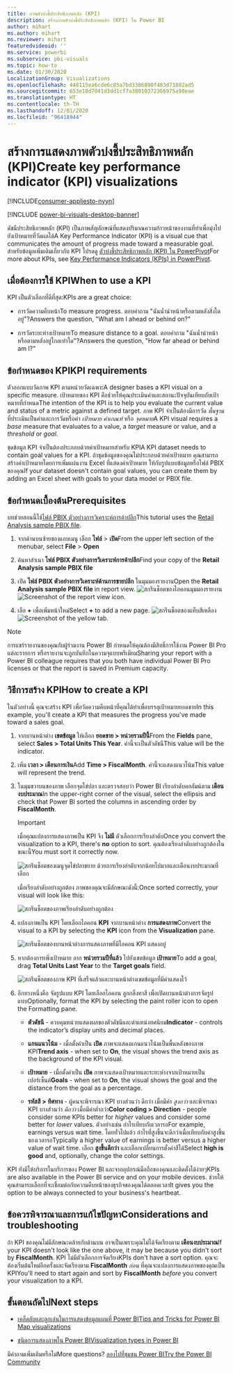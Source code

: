 ```yaml
---
title: ภาพตัวบ่งชี้ประสิทธิภาพหลัก (KPI)
description: สร้างภาพตัวบ่งชี้ประสิทธิภาพหลัก (KPI) ใน Power BI
author: mihart
ms.author: mihart
ms.reviewer: mihart
featuredvideoid: ''
ms.service: powerbi
ms.subservice: pbi-visuals
ms.topic: how-to
ms.date: 01/30/2020
LocalizationGroup: Visualizations
ms.openlocfilehash: 448115ea6cde6c85a7bd3386890f483d71882ad5
ms.sourcegitcommit: 653e18d7041d3dd1cf7a38010372366975a98eae
ms.translationtype: HT
ms.contentlocale: th-TH
ms.lasthandoff: 12/01/2020
ms.locfileid: "96418944"
---
```

# <a name="create-key-performance-indicator-kpi-visualizations"></a><span data-ttu-id="d57e0-103">สร้างการแสดงภาพตัวบ่งชี้ประสิทธิภาพหลัก (KPI)</span><span class="sxs-lookup"><span data-stu-id="d57e0-103">Create key performance indicator (KPI) visualizations</span></span>

[!INCLUDE[consumer-appliesto-nyyn](../includes/consumer-appliesto-nyyn.md)]

[!INCLUDE [power-bi-visuals-desktop-banner](../includes/power-bi-visuals-desktop-banner.md)]

<span data-ttu-id="d57e0-104">ดัชนีประสิทธิภาพหลัก (KPI) เป็นภาพสัญลักษณ์ที่แสดงปริมาณความก้าวหน้าของงานที่ทำเพื่อมุ่งไปยังเป้าหมายที่วัดผลได้</span><span class="sxs-lookup"><span data-stu-id="d57e0-104">A Key Performance Indicator (KPI) is a visual cue that communicates the amount of progress made toward a measurable goal.</span></span> <span data-ttu-id="d57e0-105">สำหรับข้อมูลเพิ่มเติมเกี่ยวกับ KPI โปรดดู [ตัวบ่งชี้ประสิทธิภาพหลัก (KPI) ใน PowerPivot](https://support.office.com/en-us/article/Key-Performance-Indicators-KPIs-in-Power-Pivot-E653EDEF-8A21-40E4-9ECE-83A6C8C306AA)</span><span class="sxs-lookup"><span data-stu-id="d57e0-105">For more about KPIs, see [Key Performance Indicators (KPIs) in PowerPivot](https://support.office.com/en-us/article/Key-Performance-Indicators-KPIs-in-Power-Pivot-E653EDEF-8A21-40E4-9ECE-83A6C8C306AA).</span></span>


## <a name="when-to-use-a-kpi"></a><span data-ttu-id="d57e0-106">เมื่อต้องการใช้ KPI</span><span class="sxs-lookup"><span data-stu-id="d57e0-106">When to use a KPI</span></span>

<span data-ttu-id="d57e0-107">KPI เป็นตัวเลือกที่ดีที่สุด:</span><span class="sxs-lookup"><span data-stu-id="d57e0-107">KPIs are a great choice:</span></span>

* <span data-ttu-id="d57e0-108">การวัดความคืบหน้า</span><span class="sxs-lookup"><span data-stu-id="d57e0-108">To measure progress.</span></span> <span data-ttu-id="d57e0-109">ตอบคำถาม "ฉันน้ำนำหน้าหรือตามหลังสิ่งใดอยู่"?</span><span class="sxs-lookup"><span data-stu-id="d57e0-109">Answers the question, "What am I ahead or behind on?"</span></span>

* <span data-ttu-id="d57e0-110">การวัดระยะห่างเป้าหมาย</span><span class="sxs-lookup"><span data-stu-id="d57e0-110">To measure distance to a goal.</span></span> <span data-ttu-id="d57e0-111">ตอบคำถาม "ฉันน้ำนำหน้าหรือตามหลังอยู่ไกลเท่าใด"?</span><span class="sxs-lookup"><span data-stu-id="d57e0-111">Answers the question, "How far ahead or behind am I?"</span></span>

## <a name="kpi-requirements"></a><span data-ttu-id="d57e0-112">ข้อกำหนดของ KPI</span><span class="sxs-lookup"><span data-stu-id="d57e0-112">KPI requirements</span></span>

<span data-ttu-id="d57e0-113">ตัวออกแบบวัดภาพ KPI ตามหน่วยวัดเฉพาะ</span><span class="sxs-lookup"><span data-stu-id="d57e0-113">A designer bases a KPI visual on a specific measure.</span></span> <span data-ttu-id="d57e0-114">เป้าหมายของ KPI คือช่วยให้คุณประเมินค่าและสถานะปัจจุบันเทียบกับเป้าหมายที่กำหนด</span><span class="sxs-lookup"><span data-stu-id="d57e0-114">The intention of the KPI is to help you evaluate the current value and status of a metric against a defined target.</span></span> <span data-ttu-id="d57e0-115">ภาพ KPI จำเป็นต้องมีการวัด *พื้นฐาน* ที่ประเมินเป็นค่าและการวัดหรือค่า *เป้าหมาย* *ค่าเกณฑ์* หรือ *จุดหมาย*</span><span class="sxs-lookup"><span data-stu-id="d57e0-115">A KPI visual requires a *base* measure that evaluates to a value, a *target* measure or value, and a *threshold* or *goal*.</span></span>

<span data-ttu-id="d57e0-116">ชุดข้อมูล KPI จำเป็นต้องประกอบด้วยค่าเป้าหมายสำหรับ KPI</span><span class="sxs-lookup"><span data-stu-id="d57e0-116">A KPI dataset needs to contain goal values for a KPI.</span></span> <span data-ttu-id="d57e0-117">ถ้าชุดข้อมูลของคุณไม่ประกอบด้วยค่าเป้าหมาย คุณสามารถสร้างค่าเป้าหมายโดยการเพิ่มแผ่นงาน Excel ที่แสดงค่าเป้าหมาย ให้กับรูปแบบข้อมูลหรือไฟล์ PBIX ของคุณ</span><span class="sxs-lookup"><span data-stu-id="d57e0-117">If your dataset doesn't contain goal values, you can create them by adding an Excel sheet with goals to your data model or PBIX file.</span></span>

## <a name="prerequisites"></a><span data-ttu-id="d57e0-118">ข้อกำหนดเบื้องต้น</span><span class="sxs-lookup"><span data-stu-id="d57e0-118">Prerequisites</span></span>

<span data-ttu-id="d57e0-119">บทช่วยสอนนี้ใช้[ไฟล์ PBIX ตัวอย่างการวิเคราะห์การค้าปลีก](https://download.microsoft.com/download/9/6/D/96DDC2FF-2568-491D-AAFA-AFDD6F763AE3/Retail%20Analysis%20Sample%20PBIX.pbix)</span><span class="sxs-lookup"><span data-stu-id="d57e0-119">This tutorial uses the [Retail Analysis sample PBIX file](https://download.microsoft.com/download/9/6/D/96DDC2FF-2568-491D-AAFA-AFDD6F763AE3/Retail%20Analysis%20Sample%20PBIX.pbix).</span></span>

1. <span data-ttu-id="d57e0-120">จากด้านบนซ้ายของแถบเมนู เลือก **ไฟล์** > **เปิด**</span><span class="sxs-lookup"><span data-stu-id="d57e0-120">From the upper left section of the menubar, select **File** > **Open**</span></span>

1. <span data-ttu-id="d57e0-121">ค้นหาสำเนา **ไฟล์ PBIX ตัวอย่างการวิเคราะห์การค้าปลีก**</span><span class="sxs-lookup"><span data-stu-id="d57e0-121">Find your copy of the **Retail Analysis sample PBIX file**</span></span>

1. <span data-ttu-id="d57e0-122">เปิด **ไฟล์ PBIX ตัวอย่างการวิเคราะห์ด้านการขายปลีก** ในมุมมองรายงาน</span><span class="sxs-lookup"><span data-stu-id="d57e0-122">Open the **Retail Analysis sample PBIX file** in report view.</span></span> <span data-ttu-id="d57e0-123">![สกรีนช็อตของไอคอนมุมมองรายงาน](media/power-bi-visualization-kpi/power-bi-report-view.png)</span><span class="sxs-lookup"><span data-stu-id="d57e0-123">![Screenshot of the report view icon.](media/power-bi-visualization-kpi/power-bi-report-view.png)</span></span>

1. <span data-ttu-id="d57e0-124">เลือ **+** เพื่อเพิ่มหน้าใหม่</span><span class="sxs-lookup"><span data-stu-id="d57e0-124">Select **+** to add a new page.</span></span> <span data-ttu-id="d57e0-125">![สกรีนช็อตของแท็บสีเหลือง](media/power-bi-visualization-kpi/power-bi-yellow-tab.png)</span><span class="sxs-lookup"><span data-stu-id="d57e0-125">![Screenshot of the yellow tab.](media/power-bi-visualization-kpi/power-bi-yellow-tab.png)</span></span>

> [!NOTE]
> <span data-ttu-id="d57e0-126">การแชร์รายงานของคุณกับผู้ร่วมงาน Power BI กำหนดให้คุณต้องมีสิทธิ์การใช้งาน Power BI Pro แต่ละรายการ หรือรายงานจะถูกบันทึกในความจุแบบพรีเมียม</span><span class="sxs-lookup"><span data-stu-id="d57e0-126">Sharing your report with a Power BI colleague requires that you both have individual Power BI Pro licenses or that the report is saved in Premium capacity.</span></span>    

## <a name="how-to-create-a-kpi"></a><span data-ttu-id="d57e0-127">วิธีการสร้าง KPI</span><span class="sxs-lookup"><span data-stu-id="d57e0-127">How to create a KPI</span></span>

<span data-ttu-id="d57e0-128">ในตัวอย่างนี้ คุณจะสร้าง KPI เพื่อวัดความคืบหน้าที่คุณได้ทำเพื่อบรรลุเป้าหมายยอดขาย</span><span class="sxs-lookup"><span data-stu-id="d57e0-128">In this example, you'll create a KPI that measures the progress you've made toward a sales goal.</span></span>

1. <span data-ttu-id="d57e0-129">จากบานหน้าต่าง **เขตข้อมูล** ให้เลือก **ยอดขาย > หน่วยรวมปีนี้**</span><span class="sxs-lookup"><span data-stu-id="d57e0-129">From the **Fields** pane, select **Sales > Total Units This Year**.</span></span>  <span data-ttu-id="d57e0-130">ค่านี้จะเป็นตัวดัชนี</span><span class="sxs-lookup"><span data-stu-id="d57e0-130">This value will be the indicator.</span></span>

1. <span data-ttu-id="d57e0-131">เพิ่ม **เวลา > เดือนการเงิน**</span><span class="sxs-lookup"><span data-stu-id="d57e0-131">Add **Time > FiscalMonth**.</span></span>  <span data-ttu-id="d57e0-132">ค่านี้จะแสดงแนวโน้ม</span><span class="sxs-lookup"><span data-stu-id="d57e0-132">This value will represent the trend.</span></span>

1. <span data-ttu-id="d57e0-133">ในมุมขวาบนของภาพ เลือกจุดไข่ปลา และตรวจสอบว่า Power BI เรียงลำดับคอลัมน์ตาม **เดือนงบประมาณ**</span><span class="sxs-lookup"><span data-stu-id="d57e0-133">In the upper-right corner of the visual, select the ellipsis and check that Power BI sorted the columns in ascending order by **FiscalMonth**.</span></span>

    > [!IMPORTANT]
    > <span data-ttu-id="d57e0-134">เมื่อคุณแปลงการแสดงภาพเป็น KPI จึง **ไม่มี** ตัวเลือกการเรียงลำดับ</span><span class="sxs-lookup"><span data-stu-id="d57e0-134">Once you convert the visualization to a KPI, there's **no** option to sort.</span></span> <span data-ttu-id="d57e0-135">คุณต้องเรียงลำดับอย่างถูกต้องในขณะนี้</span><span class="sxs-lookup"><span data-stu-id="d57e0-135">You must sort it correctly now.</span></span>

    ![สกรีนช็อตของเมนูจุดไข่ปลาขยาย ด้วยการเรียงลำดับจากน้อยไปมากและเดือนงบประมาณที่เลือก](media/power-bi-visualization-kpi/power-bi-ascending-by-fiscal-month.png)

    <span data-ttu-id="d57e0-137">เมื่อเรียงลำดับอย่างถูกต้อง ภาพของคุณจะมีลักษณะดังนี้:</span><span class="sxs-lookup"><span data-stu-id="d57e0-137">Once sorted correctly, your visual will look like this:</span></span>

    ![สกรีนช็อตของภาพเรียงลำดับอย่างถูกต้อง](media/power-bi-visualization-kpi/power-bi-chart.png)

1. <span data-ttu-id="d57e0-139">แปลงภาพเป็น KPI โดยเลือกไอคอน **KPI** จากบานหน้าต่าง **การแสดงภาพ**</span><span class="sxs-lookup"><span data-stu-id="d57e0-139">Convert the visual to a KPI by selecting the **KPI** icon from the **Visualization** pane.</span></span>

    ![สกรีนช็อตของบานหน้าต่างการแสดงภาพที่มีไอคอน KPI แสดงอยู่](media/power-bi-visualization-kpi/power-bi-kpi-template.png)

1. <span data-ttu-id="d57e0-141">หากต้องการเพิ่งเป้าหมาย ลาก **หน่วยรวมปีที่แล้ว** ไปยังเขตข้อมูล **เป้าหมาย**</span><span class="sxs-lookup"><span data-stu-id="d57e0-141">To add a goal, drag **Total Units Last Year** to the **Target goals** field.</span></span>

    ![สกรีนช็อตของภาพ KPI ที่เสร็จแล้วและบานหน้าต่างเขตข้อมูลที่มีค่าแสดงไว้](media/power-bi-visualization-kpi/power-bi-kpi-done.png)

1. <span data-ttu-id="d57e0-143">อีกทางหนึ่งคือ จัดรูปแบบ KPI โดยเลือกไอคอน ลูกกลิ้งทาสี เพื่อเปิดบานหน้าต่างการจัดรูปแบบ</span><span class="sxs-lookup"><span data-stu-id="d57e0-143">Optionally, format the KPI by selecting the paint roller icon to open the Formatting pane.</span></span>

    * <span data-ttu-id="d57e0-144">**ตัวดัชนี** - ควบคุมหน่วยแสดงผลของตัวดัชนีและตำแหน่งทศนิยม</span><span class="sxs-lookup"><span data-stu-id="d57e0-144">**Indicator** - controls the indicator’s display units and decimal places.</span></span>

    * <span data-ttu-id="d57e0-145">**แกนแนวโน้ม** - เมื่อตั้งค่าเป็น **เปิด** ภาพจะแสดงแกนแนวโน้มเป็นพื้นหลังของภาพ KPI</span><span class="sxs-lookup"><span data-stu-id="d57e0-145">**Trend axis** - when set to **On**, the visual shows the trend axis as the background of the KPI visual.</span></span>  

    * <span data-ttu-id="d57e0-146">**เป้าหมาย** - เมื่อตั้งค่าเป็น **เปิด** ภาพจะแสดงเป้าหมายและระยะห่างจากเป้าหมายเป็นเปอร์เซ็นต์</span><span class="sxs-lookup"><span data-stu-id="d57e0-146">**Goals** - when set to **On**, the visual shows the goal and the distance from the goal as a percentage.</span></span>

    * <span data-ttu-id="d57e0-147">**รหัสสี > ทิศทาง** - ผู้คนจะพิจารณา KPI บางส่วนว่า ดีกว่า เมื่อมีค่า *สูงกว่า* และพิจารณา KPI บางส่วนว่า *ดีกว่า* เมื่อมีค่าต่ำกว่า</span><span class="sxs-lookup"><span data-stu-id="d57e0-147">**Color coding > Direction** - people consider some KPIs better for *higher* values and consider some better for *lower* values.</span></span> <span data-ttu-id="d57e0-148">ตัวอย่างเช่น กำไรเทียบกับเวลารอ</span><span class="sxs-lookup"><span data-stu-id="d57e0-148">For example, earnings versus wait time.</span></span> <span data-ttu-id="d57e0-149">โดยทั่วไปแล้ว กำไรที่สูงขึ้นจะดีกว่าเมื่อเทียบกับค่าสูงขึ้นของเวลารอ</span><span class="sxs-lookup"><span data-stu-id="d57e0-149">Typically a higher value of earnings is better versus a higher value of wait time.</span></span> <span data-ttu-id="d57e0-150">เลือก **สูงขึ้นดีกว่า** และเลือกเปลี่ยนการตั้งค่าสีได้</span><span class="sxs-lookup"><span data-stu-id="d57e0-150">Select **high is good** and, optionally, change the color settings.</span></span>

<span data-ttu-id="d57e0-151">KPI ยังมีให้บริการในบริการของ Power BI และจากอุปกรณ์มือถือของคุณและติดตั้งได้ง่ายๆ</span><span class="sxs-lookup"><span data-stu-id="d57e0-151">KPIs are also available in the Power BI service and on your mobile devices.</span></span> <span data-ttu-id="d57e0-152">ช่วยให้คุณสามารถเลือกที่จะเชื่อมต่อกับความคืบหน้าของธุรกิจของคุณได้ตลอดเวลา</span><span class="sxs-lookup"><span data-stu-id="d57e0-152">It gives you the option to be always connected to your business's heartbeat.</span></span>

## <a name="considerations-and-troubleshooting"></a><span data-ttu-id="d57e0-153">ข้อควรพิจารณาและการแก้ไขปัญหา</span><span class="sxs-lookup"><span data-stu-id="d57e0-153">Considerations and troubleshooting</span></span>

<span data-ttu-id="d57e0-154">ถ้า KPI ของคุณไม่มีลักษณะคล้ายกับด้านบน อาจเป็นเพราะคุณไม่ได้จัดเรียงตาม **เดือนงบประมาณ**</span><span class="sxs-lookup"><span data-stu-id="d57e0-154">If your KPI doesn't look like the one above, it may be because you didn't sort by **FiscalMonth**.</span></span> <span data-ttu-id="d57e0-155">KPI ไม่มีตัวเลือกการจัดเรียง</span><span class="sxs-lookup"><span data-stu-id="d57e0-155">KPIs don't have a sort option.</span></span> <span data-ttu-id="d57e0-156">คุณจะต้องเริ่มต้นใหม่อีกครั้งและจัดเรียงตาม **FiscalMonth** *ก่อน* ที่คุณจะแปลงการแสดงภาพของคุณเป็น KPI</span><span class="sxs-lookup"><span data-stu-id="d57e0-156">You'll need to start again and sort by **FiscalMonth** *before* you convert your visualization to a KPI.</span></span>

## <a name="next-steps"></a><span data-ttu-id="d57e0-157">ขั้นตอนถัดไป</span><span class="sxs-lookup"><span data-stu-id="d57e0-157">Next steps</span></span>

* [<span data-ttu-id="d57e0-158">เคล็ดลับและลูกเล่นในการแสดงข้อมูลแผนที่ Power BI</span><span class="sxs-lookup"><span data-stu-id="d57e0-158">Tips and Tricks for Power BI Map visualizations</span></span>](power-bi-map-tips-and-tricks.md)

* [<span data-ttu-id="d57e0-159">ชนิดการแสดงภาพใน Power BI</span><span class="sxs-lookup"><span data-stu-id="d57e0-159">Visualization types in Power BI</span></span>](power-bi-visualization-types-for-reports-and-q-and-a.md)

<span data-ttu-id="d57e0-160">มีคำถามเพิ่มเติมหรือไม่</span><span class="sxs-lookup"><span data-stu-id="d57e0-160">More questions?</span></span> [<span data-ttu-id="d57e0-161">ลองไปที่ชุมชน Power BI</span><span class="sxs-lookup"><span data-stu-id="d57e0-161">Try the Power BI Community</span></span>](https://community.powerbi.com/)
